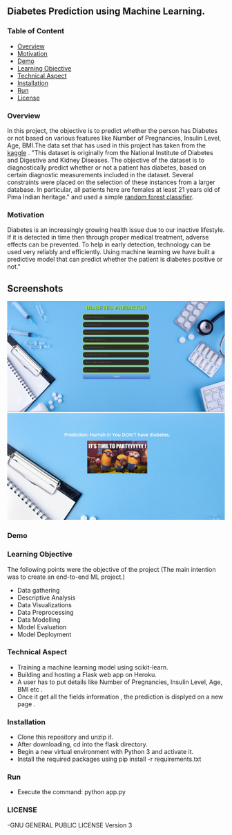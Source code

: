 ## Diabetes Prediction using Machine Learning.

### Table of Content

- [Overview](#overview)
- [Motivation](#motivation)
- [Demo](#demo)
- [Learning Objective](#Learning-Objective)
- [Technical Aspect](#technical-aspect)
- [Installation](#installation)
- [Run](#run)
- [License](#license)

### Overview

In this project, the objective is to predict whether the person has Diabetes or not based on various features like Number of Pregnancies, Insulin Level, Age, BMI.The data set that has used in this project has taken from the [kaggle](https://www.kaggle.com/) . "This dataset is originally from the National Institute of Diabetes and Digestive and Kidney Diseases. The objective of the dataset is to diagnostically predict whether or not a patient has diabetes, based on certain diagnostic measurements included in the dataset. Several constraints were placed on the selection of these instances from a larger database. In particular, all patients here are females at least 21 years old of Pima Indian heritage." and used a simple [random forest classifier](https://en.wikipedia.org/wiki/Random_forest).

### Motivation

Diabetes is an increasingly growing health issue due to our inactive lifestyle. If it is detected in time then through proper medical treatment, adverse effects can be prevented. To help in early detection, technology can be used very reliably and efficiently. Using machine learning we have built a predictive model that can predict whether the patient is diabetes positive or not."

## Screenshots

![Home Page](./static/home.png)
![Output](./static/output.png)

### Demo

### Learning Objective

The following points were the objective of the project (The main intention was to create an end-to-end ML project.)

- Data gathering
- Descriptive Analysis
- Data Visualizations
- Data Preprocessing
- Data Modelling
- Model Evaluation
- Model Deployment

### Technical Aspect

- Training a machine learning model using scikit-learn.
- Building and hosting a Flask web app on Heroku.
- A user has to put details like Number of Pregnancies, Insulin Level, Age, BMI etc .
- Once it get all the fields information , the prediction is displyed on a new page .

### Installation

- Clone this repository and unzip it.
- After downloading, cd into the flask directory.
- Begin a new virtual environment with Python 3 and activate it.
- Install the required packages using pip install -r requirements.txt

### Run

- Execute the command: python app.py

### LICENSE

-GNU GENERAL PUBLIC LICENSE Version 3
